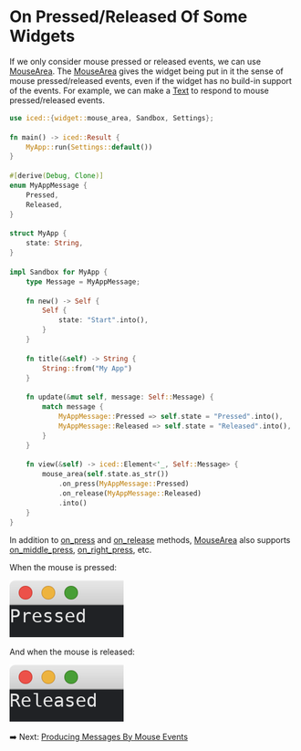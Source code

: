 # On Pressed/Released Of Some Widgets

If we only consider mouse pressed or released events, we can use [MouseArea](https://docs.iced.rs/iced/widget/struct.MouseArea.html).
The [MouseArea](https://docs.iced.rs/iced/widget/struct.MouseArea.html) gives the widget being put in it the sense of mouse pressed/released events, even if the widget has no build-in support of the events.
For example, we can make a [Text](https://docs.iced.rs/iced/widget/type.Text.html) to respond to mouse pressed/released events.

```rust
use iced::{widget::mouse_area, Sandbox, Settings};

fn main() -> iced::Result {
    MyApp::run(Settings::default())
}

#[derive(Debug, Clone)]
enum MyAppMessage {
    Pressed,
    Released,
}

struct MyApp {
    state: String,
}

impl Sandbox for MyApp {
    type Message = MyAppMessage;

    fn new() -> Self {
        Self {
            state: "Start".into(),
        }
    }

    fn title(&self) -> String {
        String::from("My App")
    }

    fn update(&mut self, message: Self::Message) {
        match message {
            MyAppMessage::Pressed => self.state = "Pressed".into(),
            MyAppMessage::Released => self.state = "Released".into(),
        }
    }

    fn view(&self) -> iced::Element<'_, Self::Message> {
        mouse_area(self.state.as_str())
            .on_press(MyAppMessage::Pressed)
            .on_release(MyAppMessage::Released)
            .into()
    }
}
```

In addition to [on_press](https://docs.iced.rs/iced/widget/struct.MouseArea.html#method.on_press) and [on_release](https://docs.iced.rs/iced/widget/struct.MouseArea.html#method.on_release) methods, [MouseArea](https://docs.iced.rs/iced/widget/struct.MouseArea.html) also supports [on_middle_press](https://docs.iced.rs/iced/widget/struct.MouseArea.html#method.on_middle_press), [on_right_press](https://docs.iced.rs/iced/widget/struct.MouseArea.html#method.on_right_press), etc.

When the mouse is pressed:

![On pressed/released of some widgets A](./pic/on_pressed_released_of_some_widgets_a.png)

And when the mouse is released:

![On pressed/released of some widgets B](./pic/on_pressed_released_of_some_widgets_b.png)

:arrow_right:  Next: [Producing Messages By Mouse Events](./producing_messages_by_mouse_events.md)
